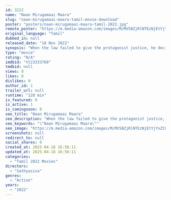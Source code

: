 ```yaml
---
id: 3222
name: "Naan Mirugamaai Maara"
slug: "naan-mirugamaai-maara-tamil-movie-download"
poster: "posters/naan-mirugamaai-maara-tamil-2022.jpg"
remote_poster: "https://m.media-amazon.com/images/M/MV5BZjRlNTEzNjEtYjYxZC00MTM0LWJiZGMtZTYxYjExODAxZTgyXkEyXkFqcGdeQXVyMTEzNzg0Mjkx._V1_SX300.jpg"
original_language: "Tamil"
dubbed_in: null
released_date: "18 Nov 2022"
synopsis: "When the law failed to give the protagonist justice, he decided to take revenge and ended up earning the wrath of a dangerous gangster, putting his family in grave danger. What will he do now?"
type: "movie"
rating: "N/A"
imdbid: "tt23333760"
tmdbid: null
views: 0
likes: 0
dislikes: 0
author_id: 1
trailer_url: null
runtime: "128 min"
is_featured: 0
is_active: 1
is_comingsoon: 0
seo_title: "Naan Mirugamaai Maara"
seo_description: "When the law failed to give the protagonist justice, he decided to take revenge and ended up earning the wrath of a dangerous gangster, putting his family in grave danger. What will he do now?"
seo_keywords: "\"Naan Mirugamaai Maara\""
seo_image: "https://m.media-amazon.com/images/M/MV5BZjRlNTEzNjEtYjYxZC00MTM0LWJiZGMtZTYxYjExODAxZTgyXkEyXkFqcGdeQXVyMTEzNzg0Mjkx._V1_SX300.jpg"
screenshots: null
redirect_to: null
social_shares: 0
created_at: 2025-04-18 16:56:11
updated_at: 2025-04-18 16:56:11
categories:
  - "Tamil 2022 Movies"
directors:
  - "Sathyasiva"
genres:
  - "Action"
years:
  - "2022"
---
```

